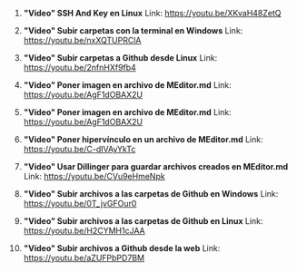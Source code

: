 1. **"Video" SSH And Key en Linux**
Link: https://youtu.be/XKvaH48ZetQ

2. **"Video" Subir carpetas con la terminal en Windows**
Link: https://youtu.be/nxXQTUPRClA

3. **"Video" Subir carpetas a Github desde Linux**
Link: https://youtu.be/2nfnHXf9fb4

4. **"Video" Poner imagen en archivo de MEditor.md**
Link: https://youtu.be/AgF1dOBAX2U

5. **"Video" Poner imagen en archivo de MEditor.md**
Link: https://youtu.be/AgF1dOBAX2U

6. **"Video" Poner hipervínculo en un archivo de MEditor.md**
Link: https://youtu.be/C-dIVAyYkTc

7. **"Video" Usar Dillinger para guardar archivos creados en MEditor.md**
Link: https://youtu.be/CVu9eHmeNpk

8. **"Video" Subir archivos a las carpetas de Github en Windows**
Link: https://youtu.be/0T_jvGFOur0

9. **"Video" Subir archivos a las carpetas de Github en Linux**
Link: https://youtu.be/H2CYMH1cJAA

10. **"Video" Subir archivos a Github desde la web**
Link: https://youtu.be/aZUFPbPD7BM
